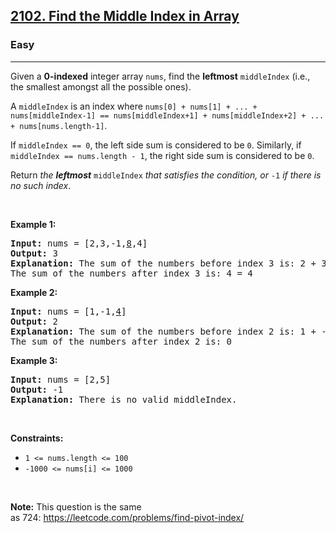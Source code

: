 <h2><a href="https://leetcode.com/problems/find-the-middle-index-in-array">2102. Find the Middle Index in Array</a></h2><h3>Easy</h3><hr><p>Given a <strong>0-indexed</strong> integer array <code>nums</code>, find the <strong>leftmost</strong> <code>middleIndex</code> (i.e., the smallest amongst all the possible ones).</p>

<p>A <code>middleIndex</code> is an index where <code>nums[0] + nums[1] + ... + nums[middleIndex-1] == nums[middleIndex+1] + nums[middleIndex+2] + ... + nums[nums.length-1]</code>.</p>

<p>If <code>middleIndex == 0</code>, the left side sum is considered to be <code>0</code>. Similarly, if <code>middleIndex == nums.length - 1</code>, the right side sum is considered to be <code>0</code>.</p>

<p>Return <em>the <strong>leftmost</strong> </em><code>middleIndex</code><em> that satisfies the condition, or </em><code>-1</code><em> if there is no such index</em>.</p>

<p>&nbsp;</p>
<p><strong class="example">Example 1:</strong></p>

<pre>
<strong>Input:</strong> nums = [2,3,-1,<u>8</u>,4]
<strong>Output:</strong> 3
<strong>Explanation:</strong> The sum of the numbers before index 3 is: 2 + 3 + -1 = 4
The sum of the numbers after index 3 is: 4 = 4
</pre>

<p><strong class="example">Example 2:</strong></p>

<pre>
<strong>Input:</strong> nums = [1,-1,<u>4</u>]
<strong>Output:</strong> 2
<strong>Explanation:</strong> The sum of the numbers before index 2 is: 1 + -1 = 0
The sum of the numbers after index 2 is: 0
</pre>

<p><strong class="example">Example 3:</strong></p>

<pre>
<strong>Input:</strong> nums = [2,5]
<strong>Output:</strong> -1
<strong>Explanation:</strong> There is no valid middleIndex.
</pre>

<p>&nbsp;</p>
<p><strong>Constraints:</strong></p>

<ul>
	<li><code>1 &lt;= nums.length &lt;= 100</code></li>
	<li><code>-1000 &lt;= nums[i] &lt;= 1000</code></li>
</ul>

<p>&nbsp;</p>
<p><strong>Note:</strong> This question is the same as&nbsp;724:&nbsp;<a href="https://leetcode.com/problems/find-pivot-index/" target="_blank">https://leetcode.com/problems/find-pivot-index/</a></p>
